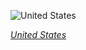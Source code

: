 
![United States](https://www.gstatic.com/prettyearth/assets/full/6119.jpg)

*[United States](https://www.google.com/maps/@20.891259,-156.687511,18z/data=!3m1!1e3)*
